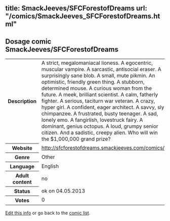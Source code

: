 title: SmackJeeves/SFCForestofDreams
url: "/comics/SmackJeeves_SFCForestofDreams.html"
---
Dosage comic SmackJeeves/SFCForestofDreams
-----------------------------------------

<p id="msg"></p>
<script type="text/javascript">
if (window.location.search === '?edit_info_mail=sent_ok') {
  var elem = document.getElementById("msg");
  elem.innerHTML = 'Edited information sucessfully sent for review, which is usually done daily. Thanks!';
  elem.className = 'ok';
}
</script>
<table class="comicinfo">
<tr>
<th>Description</th><td>A strict, megalomaniacal lioness. A egocentric, muscular vampire. A sarcastic, antisocial eraser. A surprisingly sane blob. A small, mute pikmin. An optimistic, friendly green thing. A stubborn, determined mouse. A curious woman from the future. A meek, brilliant scientist. A calm, fatherly fighter. A serious, taciturn war veteran. A crazy, hyper girl. A confident, eager architect. A savvy, sly chimpanzee. A frustrated, busty teenager. A sad, lonely emo. A fangirlish, lovestruck fairy. A dominant, genius octopus. A loud, grumpy senior citizen. And a sadistic, creepy alien. Who will win the $1,000,000 grand prize?</td>
</tr>
<tr>
<th>Website</th><td><a href="http://sfcforestofdreams.smackjeeves.com/comics/">http://sfcforestofdreams.smackjeeves.com/comics/</a></td>
</tr>
<tr>
<th>Genre</th><td>Other</td>
</tr>
<tr>
<th>Language</th><td>English</td>
</tr>
<tr>
<th>Adult content</th><td>no</td>
</tr>
<tr>
<th>Status</th><td>ok on 04.05.2013</td>
</tr>
<tr>
<th>Votes</th><td>0</td>
</tr>
</table>

[Edit this info](SmackJeeves_SFCForestofDreams_edit.html) or go back to the [comic list](../comic-index.html).
